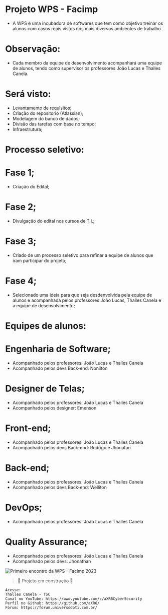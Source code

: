 # Projeto WPS - Facimp
 - A WPS é uma incubadora de softwares que tem como objetivo treinar os alunos com casos reais vistos nos mais diversos ambientes de trabalho.

# Observação: 
 - Cada membro da equipe de desenvolvimento acompanhará uma equipe de alunos, tendo como supervisor os professores João Lucas e Thalles Canela.

# Será visto:
 - Levantamento de requisitos;
 - Criação do repositorio (Atlassian);
 - Modelagem do banco de dados;
 - Divisão das tarefas com base no tempo;
 - Infraestrutura;

# Processo seletivo:
# Fase 1;
 - Criação do Edital;
# Fase 2;
 - Divulgação do edital nos cursos de T.I.;
# Fase 3;
 - Criado de um processo seletivo para refinar a equipe de alunos que iram participar do projeto;
# Fase 4;
 - Selecionado uma ideia para que seja desdenvolvida pela equipe de alunos e acompanhada pelos professores João Lucas, Thalles Canela e a equipe de desenvolvimento;

# Equipes de alunos:
# Engenharia de Software;
 - Acompanhado pelos professores: João Lucas e Thalles Canela
 - Acompanhado pelos devs Back-end: Nonilton
# Designer de Telas;
 - Acompanhado pelos professores: João Lucas e Thalles Canela
 - Acompanhado pelos designer: Emenson
# Front-end;
 - Acompanhado pelos professores: João Lucas e Thalles Canela
 - Acompanhado pelos devs Back-end: Rodrigo e Jhonatan
# Back-end;
 - Acompanhado pelos professores: João Lucas e Thalles Canela
 - Acompanhado pelos devs Back-end: Welliton
# DevOps;
 - Acompanhado pelos professores: João Lucas e Thalles Canela
# Quality Assurance;
 - Acompanhado pelos professores: João Lucas e Thalles Canela
 - Acompanhado pelos devs: Jhonathan

![Primeiro encontro da WPS - Facimp 2023](https://raw.githubusercontent.com/aXR6/utilitarios/main/WPS/2023/Registro%20da%20reuni%C3%A3o%20de%20inaugura%C3%A7%C3%A3o.jpeg)


> :construction: Projeto em construção :construction:


```
Acesse:
Thalles Canela - TSC
Canal no YouTube: https://www.youtube.com/c/aXR6CyberSecurity
Perfil no Github: https://github.com/aXR6/
Fórum: https://forum.universodoti.com.br/
```